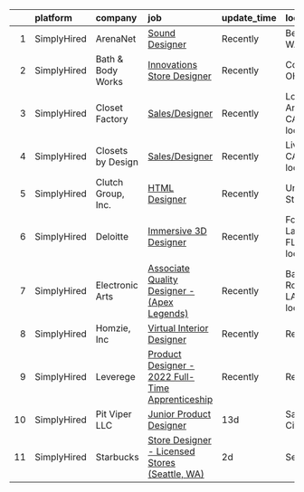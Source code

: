 

|    | platform    | company            | job                                                                                                                                                      | update_time   | location                          |
|---:|:------------|:-------------------|:---------------------------------------------------------------------------------------------------------------------------------------------------------|:--------------|:----------------------------------|
|  1 | SimplyHired | ArenaNet           | [Sound Designer](https://www.simplyhired.com/job/rThG5IY9IzWMAoan9hcJnI7UxDCG6Ihg__kK3_DSy7e3u3DOyW-XHQ?q=3d+designer)                                   | Recently      | Bellevue, WA                      |
|  2 | SimplyHired | Bath & Body Works  | [Innovations Store Designer](https://www.simplyhired.com/job/xrpPyGBih_J73drRqWA3jX1g91-ScCJHzIE1uwrZocdP6jFhGJSQPA?q=3d+designer)                       | Recently      | Columbus, OH                      |
|  3 | SimplyHired | Closet Factory     | [Sales/Designer](https://www.simplyhired.com/job/NnYvLtw05XpinFRhwNz4eLyZ5-lRN03zX1pHt_sRZk0sQ2idxaCFdw?q=3d+designer)                                   | Recently      | Los Angeles, CA +1 location       |
|  4 | SimplyHired | Closets by Design  | [Sales/Designer](https://www.simplyhired.com/job/NhmMtGyexown7hfatgoFzEX-M1_xMFlFp4DJe17FXhv9UnoDi6_NFw?q=3d+designer)                                   | Recently      | Livermore, CA +9 locations        |
|  5 | SimplyHired | Clutch Group, Inc. | [HTML Designer](https://www.simplyhired.com/job/rbWyS2s1lR8PI8wlJAG4Urc3jjy6MGcY6m4KIwM_Sgg8Ys7GU24xGw?q=3d+designer)                                    | Recently      | United States                     |
|  6 | SimplyHired | Deloitte           | [Immersive 3D Designer](https://www.simplyhired.com/job/3h1kW6E0TjsgpGLqhIcA2mCl7wZL_5F_UzqAosSKb0cuA2hEh5sa9w?q=3d+designer)                            | Recently      | Fort Lauderdale, FL +33 locations |
|  7 | SimplyHired | Electronic Arts    | [Associate Quality Designer - (Apex Legends)](https://www.simplyhired.com/job/2dxEL7MofwzeT-vbD60phOvVN1HyUAYjH5s4BNXtDG2_ZHNdo2sPwQ?q=3d+designer)      | Recently      | Baton Rouge, LA +1 location       |
|  8 | SimplyHired | Homzie, Inc        | [Virtual Interior Designer](https://www.simplyhired.com/job/7PEglJMm2BIPDW3p7bC1eTbnBnq9ZWVZecQaHxU7AN_QC_1Y7WqAPw?q=3d+designer)                        | Recently      | Remote                            |
|  9 | SimplyHired | Leverege           | [Product Designer - 2022 Full-Time Apprenticeship](https://www.simplyhired.com/job/f2PnrkNkoKjnF_c7MsOM41LbDj7RDHIKkfuGC1pKOOPB0dNQ0HmV5w?q=3d+designer) | Recently      | Remote                            |
| 10 | SimplyHired | Pit Viper LLC      | [Junior Product Designer](https://www.simplyhired.com/job/ihKAi5EDJdMD8n4wGEwHelnb7Uj776oH14OmLE3O7WHVCZiajYD8Gg?q=3d+designer)                          | 13d           | Salt Lake City, UT                |
| 11 | SimplyHired | Starbucks          | [Store Designer - Licensed Stores (Seattle, WA)](https://www.simplyhired.com/job/MOG_4dCjXFSt1Mo69qZvlsuMX1I5-GNlHAZk6DtZcbX4DW2rYKpoVg?q=3d+designer)   | 2d            | Seattle, WA                       |